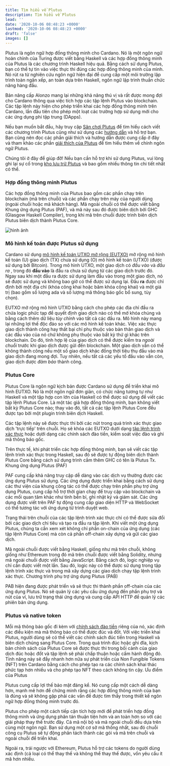 ```yaml
---
title: Tìm hiểu về Plutus
description: Tìm hiểu về Plutus
lead: ''
date: '2020-10-06 08:48:23 +0000'
lastmod: '2020-10-06 08:48:23 +0000'
draft: 'false'
images: []
---
```


Plutus là ngôn ngữ hợp đồng thông minh cho Cardano. Nó là một ngôn ngữ hoàn chỉnh của Turing được viết bằng Haskell và các hợp đồng thông minh của Plutus là các chương trình Haskell hiệu quả. Bằng cách sử dụng Plutus, bạn có thể tự tin vào việc thực thi đúng các hợp đồng thông minh của mình. Nó rút ra từ nghiên cứu ngôn ngữ hiện đại để cung cấp một môi trường lập trình toàn ngăn xếp, an toàn dựa trên Haskell, ngôn ngữ lập trình thuần chức năng hàng đầu.

Bản nâng cấp Alonzo mang lại những khả năng thú vị và rất được mong đợi cho Cardano thông qua việc tích hợp các tập lệnh Plutus vào blockchain. Các tập lệnh này hiện cho phép triển khai các hợp đồng thông minh trên Cardano, lần đầu tiên cho phép một loạt các trường hợp sử dụng mới cho các ứng dụng phi tập trung (DApps).

Nếu bạn muốn bắt đầu, hãy truy cập [Sân chơi Plutus](https://playground.plutus.iohkdev.io/) để tìm hiểu cách viết các chương trình Plutus cũng như sử dụng các [hướng dẫn](https://plutus-apps.readthedocs.io/en/latest/) và hỗ trợ bạn. Bạn cũng nên đọc các phần giải thích và hướng dẫn được cung cấp ở đây và tham khảo các phần [giải thích của Plutus](https://plutus-apps.readthedocs.io/en/latest/plutus/explanations/index.html) để tìm hiểu thêm về chính ngôn ngữ Plutus.

Chúng tôi ở đây để giúp đỡ! Nếu bạn cần hỗ trợ khi sử dụng Plutus, vui lòng ghi lại sự cố trong [kho lưu trữ Plutus](https://github.com/input-output-hk/plutus) và bao gồm nhiều thông tin chi tiết nhất có thể.

### Hợp đồng thông minh Plutus

Các hợp đồng thông minh của Plutus bao gồm các phần chạy trên blockchain (mã trên chuỗi) và các phần chạy trên máy của người dùng (ngoài chuỗi hoặc mã khách hàng). Mã ngoài chuỗi có thể được viết bằng Khung ứng dụng Plutus (PAF), và mã này sau đó được biên dịch bởi GHC (Glasgow Haskell Compiler), trong khi mã trên chuỗi được trình biên dịch Plutus biên dịch thành Plutus Core.

![hình ảnh](https://docs.cardano.org/static/6c366861cbc7f599ed30a07969dd1cf1/a6d66/Plutus_arch.png)

### Mô hình kế toán được Plutus sử dụng

Cardano sử dụng [mô hình kế toán UTXO mở rộng (EUTXO)](https://docs.cardano.org/plutus/eutxo-explainer) mở rộng mô hình kế toán (U) giao dịch (TX) chưa sử dụng (O) mô hình kế toán (UTXO) (được sử dụng bởi Bitcoin). Trong mô hình UTXO, một giao dịch có *đầu vào* và *đầu ra* , trong đó **đầu vào** là đầu ra chưa sử dụng từ các giao dịch trước đó. Ngay sau khi một đầu ra được sử dụng làm đầu vào trong một giao dịch, nó sẽ được sử dụng và không bao giờ có thể được sử dụng lại. Đầu **ra** được chỉ định bởi một địa chỉ (khóa công khai hoặc băm khóa công khai) và một giá trị (bao gồm số lượng ada và số lượng mã thông báo gốc bổ sung, tùy chọn).

EUTXO mở rộng mô hình UTXO bằng cách cho phép các địa chỉ đầu ra chứa logic phức tạp để quyết định giao dịch nào có thể mở khóa chúng và bằng cách thêm dữ liệu *tùy chỉnh* vào tất cả các đầu ra. Mô hình này mang lại những lợi thế độc đáo so với các mô hình kế toán khác. Việc xác thực giao dịch thành công hay thất bại chỉ phụ thuộc vào bản thân giao dịch và các đầu vào của nó chứ không phụ thuộc vào bất kỳ thứ gì khác trên blockchain. Do đó, tính hợp lệ của giao dịch có thể được kiểm tra *ngoài chuỗi* trước khi giao dịch được gửi đến blockchain. Một giao dịch vẫn có thể không thành công nếu một số giao dịch khác đồng thời tiêu thụ đầu vào mà giao dịch đang mong đợi. Tuy nhiên, nếu tất cả các yếu tố đầu vào vẫn còn, giao dịch được *đảm bảo* thành công.

### Plutus Core

Plutus Core là ngôn ngữ kịch bản được Cardano sử dụng để triển khai mô hình EUTXO. Nó là một ngôn ngữ đơn giản, có chức năng tương tự như Haskell và một tập hợp con lớn của Haskell có thể được sử dụng để viết các tập lệnh Plutus Core. Là một tác giả hợp đồng thông minh, bạn không viết bất kỳ Plutus Core nào; thay vào đó, tất cả các tập lệnh Plutus Core đều được tạo bởi một plugin trình biên dịch Haskell.

Các tập lệnh này sẽ được thực thi bởi các nút trong quá trình xác thực giao dịch 'trực tiếp' trên chuỗi. Họ sẽ khóa các EUTXO dưới dạng [tập lệnh trình xác thực](https://docs.cardano.org/plutus/Plutus-validator-scripts) hoặc dưới dạng các chính sách đào tiền, kiểm soát việc đào và ghi mã thông báo gốc.

Trên thực tế, khi phát triển các hợp đồng thông minh, bạn sẽ viết các tập lệnh trình xác thực trong Haskell, sau đó sẽ được tự động biên dịch thành Plutus Core bằng cách sử dụng trình cắm thêm GHC có tên là Plutus Tx. Khung ứng dụng Plutus (PAF)

PAF cung cấp khả năng truy cập dễ dàng vào các dịch vụ thường được các ứng dụng Plutus sử dụng. Các ứng dụng được triển khai bằng cách sử dụng các thư viện của khung công tác có thể được chạy trên phần phụ trợ ứng dụng Plutus, cung cấp hỗ trợ thời gian chạy để truy cập vào blockchain và các mối quan tâm khác như tính bền bỉ, ghi nhật ký và giám sát. Các ứng dụng được viết trên PAF tự động cung cấp giao diện HTTP và WebSocket có thể tương tác với ứng dụng từ trình duyệt web.

Trạng thái trên chuỗi của các tập lệnh trình xác thực chỉ có thể được sửa đổi bởi các giao dịch chi tiêu và tạo ra đầu ra tập lệnh. Khi viết một ứng dụng Plutus, chúng ta cần xem xét không chỉ phần on-chain của ứng dụng (các tập lệnh Plutus Core) mà còn cả phần off-chain xây dựng và gửi các giao dịch.

Mã ngoài chuỗi được viết bằng Haskell, giống như mã trên chuỗi, không giống như Ethereum trong đó mã trên chuỗi được viết bằng Solidity, nhưng mã ngoài chuỗi được viết bằng JavaScript. Bằng cách đó, logic nghiệp vụ chỉ cần được viết một lần. Sau đó, logic này có thể được sử dụng trong tập lệnh trình xác thực và trong mã xây dựng các giao dịch chạy tập lệnh trình xác thực. Chương trình phụ trợ ứng dụng Plutus (PAB)

PAB hiện đang được phát triển và sẽ thực thi thành phần off-chain của các ứng dụng Plutus. Nó sẽ quản lý các yêu cầu ứng dụng đến phần phụ trợ và nút của ví, lưu trữ trạng thái ứng dụng và cung cấp API HTTP để quản lý các phiên bản ứng dụng.

### Plutus và native token

Mỗi mã thông báo gốc đi kèm với [chính sách đào tiền](https://github.com/input-output-hk/cardano-documentation/blob/staging/content/07-native-tokens/01-learn.mdx#minting-policy) riêng của nó, xác định các điều kiện mà mã thông báo có thể được đúc và đốt. Với việc triển khai Plutus, người dùng sẽ có thể viết các chính sách đúc tiền trong Haskell và biên dịch chúng sang Plutus Core. Trong quá trình đúc hoặc ghi đĩa, kịch bản chính sách của Plutus Core sẽ được thực thi trong bối cảnh của giao dịch đúc hoặc đốt và tập lệnh sẽ phải chấp thuận hoặc cấm hành động đó. Tính năng này sẽ đẩy nhanh hơn nữa sự phát triển của Non Fungible Tokens (NFT) trên Cardano bằng cách cho phép tạo ra các chính sách khai thác phức tạp hơn nhiều và cho phép tạo NFT theo cách không tin cậy. Ưu điểm của Plutus

Plutus cung cấp lợi thế bảo mật đáng kể. Nó cung cấp một cách dễ dàng hơn, mạnh mẽ hơn để chứng minh rằng các hợp đồng thông minh của bạn là đúng và sẽ không gặp phải các vấn đề được tìm thấy trong thiết kế ngôn ngữ hợp đồng thông minh trước đó.

Plutus cho phép một cách tiếp cận tích hợp mới để phát triển hợp đồng thông minh và ứng dụng phân tán thuận tiện hơn và an toàn hơn so với các giải pháp thay thế trước đây. Cả mã nội bộ và mã ngoài chuỗi đều dựa trên cùng một ngôn ngữ. Bạn sử dụng một cơ sở mã thống nhất, sau đó chuỗi công cụ Plutus sẽ tự động phân tách thành các gói và mã trên chuỗi và ngoài chuỗi để triển khai.

Ngoài ra, trái ngược với Ethereum, Plutus hỗ trợ các tokens do người dùng xác định (cả loại có thể thay thế và không thể thay thế được, vốn yêu cầu ít mã hơn nhiều.
